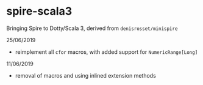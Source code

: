 # spire-scala3
Bringing Spire to Dotty/Scala 3, derived from `denisrosset/minispire`

25/06/2019
- reimplement all `cfor` macros, with added support for `NumericRange[Long]`

11/06/2019
- removal of macros and using inlined extension methods
